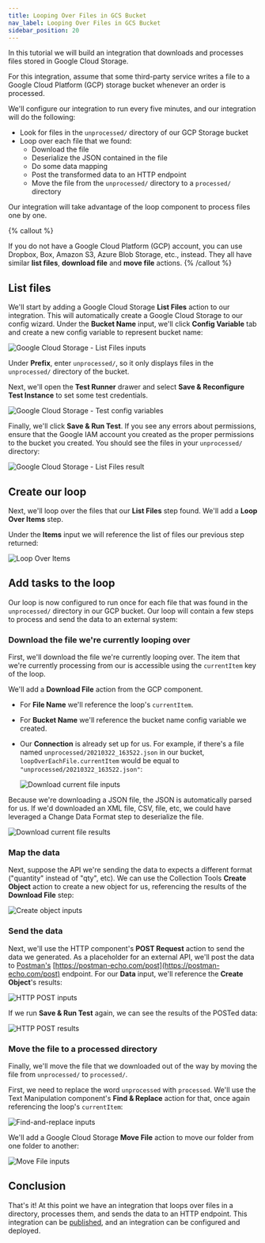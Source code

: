 ```yaml
---
title: Looping Over Files in GCS Bucket
nav_label: Looping Over Files in GCS Bucket
sidebar_position: 20
---
```


In this tutorial we will build an integration that downloads and processes files stored in Google Cloud Storage.

For this integration, assume that some third-party service writes a file to a Google Cloud Platform (GCP) storage bucket whenever an order is processed.

We'll configure our integration to run every five minutes, and our integration will do the following:

- Look for files in the `unprocessed/` directory of our GCP Storage bucket
- Loop over each file that we found:
  - Download the file
  - Deserialize the JSON contained in the file
  - Do some data mapping
  - Post the transformed data to an HTTP endpoint
  - Move the file from the `unprocessed/` directory to a `processed/` directory

Our integration will take advantage of the loop component to process files one by one.

{% callout  %}

If you do not have a Google Cloud Platform (GCP) account, you can use Dropbox, Box, Amazon S3, Azure Blob Storage, etc., instead.
They all have similar **list files**, **download file** and **move file** actions.
{% /callout  %}

## List files

We'll start by adding a Google Cloud Storage **List Files** action to our integration.
This will automatically create a Google Cloud Storage to our config wizard.
Under the **Bucket Name** input, we'll click **Config Variable** tab and create a new config variable to represent bucket name:

   ![Google Cloud Storage - List Files inputs](/assets/list-files-inputs.png)

Under **Prefix**, enter `unprocessed/`, so it only displays files in the `unprocessed/` directory of the bucket.

Next, we'll open the **Test Runner** drawer and select **Save & Reconfigure Test Instance** to set some test credentials.

   ![Google Cloud Storage - Test config variables](/assets/test-config-variables.png)

Finally, we'll click **Save & Run Test**.
If you see any errors about permissions, ensure that the Google IAM account you created as the proper permissions to the bucket you created.
You should see the files in your `unprocessed/` directory:

   ![Google Cloud Storage - List Files result](/assets/list-files-results.png)

## Create our loop

Next, we'll loop over the files that our **List Files** step found.
We'll add a **Loop Over Items** step.

Under the **Items** input we will reference the list of files our previous step returned:

   ![Loop Over Items](/assets/loop-step.png)

## Add tasks to the loop

Our loop is now configured to run once for each file that was found in the `unprocessed/` directory in our GCP bucket.
Our loop will contain a few steps to process and send the data to an external system:

### Download the file we're currently looping over

First, we'll download the file we're currently looping over.
The item that we're currently processing from our is accessible using the `currentItem` key of the loop.

We'll add a **Download File** action from the GCP component.

- For **File Name** we'll reference the loop's `currentItem`.
- For **Bucket Name** we'll reference the bucket name config variable we created.
- Our **Connection** is already set up for us.
  For example, if there's a file named `unprocessed/20210322_163522.json` in our bucket, `loopOverEachFile.currentItem` would be equal to `"unprocessed/20210322_163522.json"`:

     ![Download current file inputs](/assets/download-file-inputs.png)

Because we're downloading a JSON file, the JSON is automatically parsed for us.
If we'd downloaded an XML file, CSV, file, etc, we could have leveraged a Change Data Format step to deserialize the file.

   ![Download current file results](/assets/download-file-results.png)

### Map the data

Next, suppose the API we're sending the data to expects a different format ("quantity" instead of "qty", etc).
We can use the Collection Tools **Create Object** action to create a new object for us, referencing the results of the **Download File** step:

   ![Create object inputs](/assets/create-object-inputs.png)

### Send the data

Next, we'll use the HTTP component's **POST Request** action to send the data we generated.
As a placeholder for an external API, we'll post the data to [Postman's](https://www.postman.com/) [https://postman-echo.com/post](https://postman-echo.com/post) endpoint.
For our **Data** input, we'll reference the **Create Object**'s results:

   ![HTTP POST inputs](/assets/http-post-inputs.png)

If we run **Save & Run Test** again, we can see the results of the POSTed data:

   ![HTTP POST results](/assets/http-post-results.png)

### Move the file to a processed directory

Finally, we'll move the file that we downloaded out of the way by moving the file from `unprocessed/` to `processed/`.

First, we need to replace the word `unprocessed` with `processed`.
We'll use the Text Manipulation component's **Find & Replace** action for that, once again referencing the loop's `currentItem`:

   ![Find-and-replace inputs](/assets/find-and-replace-inputs.png)

We'll add a Google Cloud Storage **Move File** action to move our folder from one folder to another:

   ![Move File inputs](/assets/move-file-inputs.png)

## Conclusion

That's it!
At this point we have an integration that loops over files in a directory, processes them, and sends the data to an HTTP endpoint.
This integration can be [published](/docs/composer/builder/integrations/overview#publishing-an-integration), and an integration can be configured and deployed.
